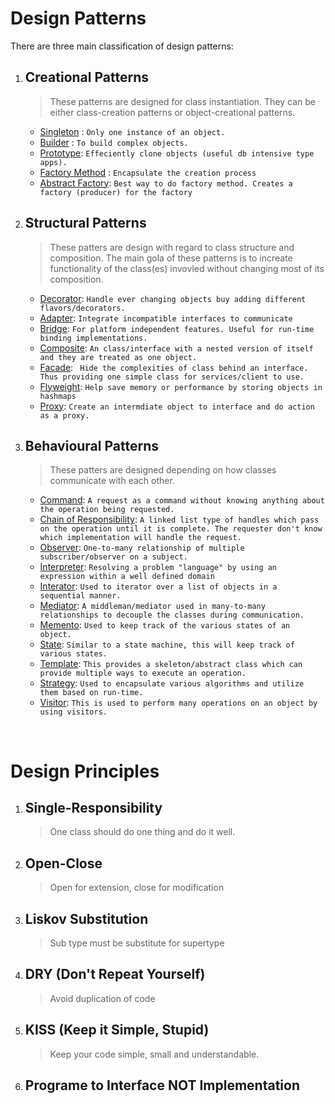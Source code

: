 # Design Patterns

There are three main classification of design patterns:

1. ## Creational Patterns
    > These patterns are designed for class instantiation. They can be either class-creation patterns or object-creational patterns.
    
    + [Singleton](./creational/singleton.md) : `Only one instance of an object.`
    + [Builder](./creational/builder.md) : `To build complex objects.`
    + [Prototype](./creational/prototype.md): `Effeciently clone objects (useful db intensive type apps).`
    + [Factory Method](./creational/factory-method.md) : `Encapsulate the creation process`
    + [Abstract Factory](./creational/abstract-factory.md): `Best way to do factory method. Creates a factory (producer) for the factory`

2. ## Structural Patterns
    > These patters are design with regard to class structure and composition. The main gola of these patterns is to increate functionality of the class(es) invovled without changing most of its composition.

    + [Decorator](./structural/decorator.md): `Handle ever changing objects buy adding different flavors/decorators.`
    + [Adapter](./structural/adapter.md): `Integrate incompatible interfaces to communicate`
    + [Bridge](./structural/bridge.md): `For platform independent features. Useful for run-time binding implementations.`
    + [Composite](./structural/composite.md): `An class/interface with a nested version of itself and they are treated as one object.`
    + [Facade](./structural/facade.md): ` Hide the complexities of class behind an interface. Thus providing one simple class for services/client to use.`
    + [Flyweight](./structural/flyweight.md): `Help save memory or performance by storing objects in hashmaps`
    + [Proxy](./structural/proxy.md): `Create an intermdiate object to interface and do action as a proxy.`

3. ## Behavioural Patterns
   > These patters are designed depending on how classes communicate with each other.

   + [Command](./behavioural/command.md): `A request as a command without knowing anything about the operation being requested.`
   + [Chain of Responsibility](./behavioural/chain-of-responsibility.md): `A linked list type of handles which pass on the operation until it is complete. The requester don't know which implementation will handle the request.`
   + [Observer](): `One-to-many relationship of multiple subscriber/observer on a subject.`
   + [Interpreter](./behavioural/interpreter.md): `Resolving a problem "language" by using an expression within a well defined domain`
   + [Interator](./behavioural/iterator.md): `Used to iterator over a list of objects in a sequential manner.`
   + [Mediator](./behavioural/mediator.md): `A middleman/mediator used in many-to-many relationships to decouple the classes during communication.`
   + [Memento](./behavioural/memento.md): `Used to keep track of the various states of an object.`
   + [State](./behavioural/state.md): `Similar to a state machine, this will keep track of various states.`
   + [Template](./behavioural/template.md): `This provides a skeleton/abstract class which can provide multiple ways to execute an operation.`
   + [Strategy](./behavioural/strategy.md): `Used to encapsulate various algorithms and utilize them based on run-time.`
   + [Visitor](./behavioural/visitor.md): `This is used to perform many operations on an object by using visitors.`



<br/>


# Design Principles


1. ## Single-Responsibility
    > One class should do one thing and do it well.

2. ## Open-Close 
   > Open for extension, close for modification

3. ## Liskov Substitution
   > Sub type must be substitute for supertype


4. ## DRY (Don't Repeat Yourself)
   > Avoid duplication of code


5. ## KISS (Keep it Simple, Stupid)
    > Keep your code simple, small and understandable.

6. ## Programe to Interface NOT Implementation 
   > 
